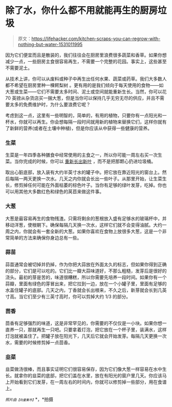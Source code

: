 # 除了水，你什么都不用就能再生的厨房垃圾

> 原文：<https://lifehacker.com/kitchen-scraps-you-can-regrow-with-nothing-but-water-1531011995>

因为它们便宜而且是散装的，我们往往会在厨房里浪费很多蔬菜和香草。如果你想减少一点，一些厨房主食很容易再生，不需要一个完整的花园。事实上，这些甚至不需要泥土。



从技术上讲，你可以从废料或种子中再生出任何水果、蔬菜或药草。我们大多数人都不希望在厨房里种一棵鳄梨树 。更有用的是我们倾向于每天使用的食物——如大葱或生菜——它们不需要太多时间、泥土或空间就能重新生长。当然，你可以花 70 英镑从杂货店买一捆大葱，但是当你可以保持几乎无穷无尽的供应，并且不需要太多的免费维护时，为什么要浪费它呢？

考虑到这一点，这里有一些明智的，简单的，有用的植物，只要你有一点阳光和一杯水，你就可以再生。你会想每隔一段时间就用新的植物来替换它们，这样你就有了新鲜的营养(或者在土壤中种植)，但是你应该从中获得一些健康的营养。

### 生菜

生菜是一年四季各种膳食中经常使用的主食之一，所以你可能一周左右买一次生菜。当你完成的时候，你可以 [重新长出新叶](https://lifehacker.com/regrow-fresh-heads-of-romaine-lettuce-from-chopped-down-5992390) ，而不是把那颗心扔进垃圾桶。

取出心脏底部，放入装有大约半英寸水的罐子中。把它放在靠近阳光的窗台上。然后每隔一两天更换一次水。几天之内你就会长出一些叶子。从那里开始，让生菜生长，修剪掉任何可能在外面枯萎的棕色叶子。当你有足够的绿叶发芽，吃掉。你也可以用其他大多数红色和绿色的莴苣来做这件事。

### 大葱

大葱是最容易再生的食物残渣。只需将剩余的葱根放入盛有足够水的玻璃杯中，并移动洋葱，使根朝下。确保每隔几天换一次水，这样它们就不会变得油腻。大约一周之内，你就会有一套全新的大葱。如果你喜欢在食物上放很多大葱，这是一个非常简单的方法来确保你身边总有一些。

### 蒜苗

蒜苗通常会被切掉并扔掉，作为你把大蒜放在外面太久的标志，但如果你得到正确的部分，它们是可以吃的。它们比一瓣大蒜味道好，不那么粗糙，发芽后是很好的浇头。最初的芽是苦的，味道很糟糕，所以你需要先培养一段时间。如果你有一个蒜瓣，里面有绿色的芽冒出来，把它拉到一边，放在一个小罐子里，里面有足够的水盖住罐子的底部。几天之内，丁香就会长出根来，不久之后，新芽就会长到几英寸高。当它们至少有三英寸高时，你可以剪掉大约 1/3 的部分。

### 茴香

茴香有足够强烈的味道，这是非常罕见的，你需要的不仅仅是一小块。如果你想一直养一只，那就再生一只吧。只要拿着灯泡，把它放在一个杯子里，装满水，这样灯泡就被盖住了。把罐子放在阳光下，几天后它就会开始发芽。每隔几天更换一次水，需要的时候修剪掉一点茴香。

### 韭菜

韭菜做汤很棒，而且事实证明它们很容易保存，因为它们像大葱一样容易在水中生长。就拿你的韭菜的底部，把它们盖在水里，放在有阳光的窗户里几天。你应该马上开始看到它们发芽，在一周左右的时间内，你就可以修剪掉一些部分，用在食谱上。

<small>*照片由*</small><small><small>*【向量集市】*</small></small>*，*拍摄